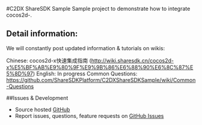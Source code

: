 #C2DX ShareSDK Sample
Sample project to demonstrate how to integrate cocos2d-. 

## Detail information:
We will constantly post updated information & tutorials on wikis:

Chinese: cocos2d-x快速集成指南 (http://wiki.sharesdk.cn/cocos2d-x%E5%BF%AB%E9%80%9F%E9%9B%86%E6%88%90%E6%8C%87%E5%8D%97)
English: In progress 
Common Questions: https://github.com/ShareSDKPlatform/C2DXShareSDKSample/wiki/Common-Questions

##Issues & Development
- Source hosted [GitHub](https://github.com/jayzeng/config-reader)
- Report issues, questions, feature requests on [GitHub Issues](https://github.com/ShareSDKPlatform/C2DXShareSDKSample/issues)



